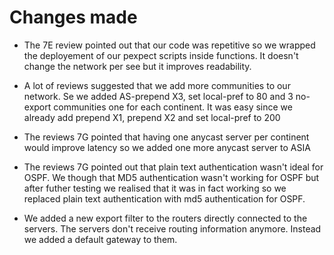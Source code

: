 # Changes made

- The 7E review pointed out that our code was repetitive so we wrapped the deployement of our pexpect scripts inside functions. It doesn't change the network per see but it improves readability.

- A lot of reviews suggested that we add more communities to our network. Se we added AS-prepend X3, set local-pref to 80 and 3 no-export communities one for each continent. It was easy since we already add prepend X1, prepend X2 and set local-pref to 200

- The reviews 7G pointed that having one anycast server per continent would improve latency so we added one more anycast server to ASIA

- The reviews 7G pointed out that plain text authentication wasn't ideal for OSPF. We though that MD5 authentication wasn't working for OSPF but after futher testing we realised that it was in fact working so we replaced plain text authentication with md5 authentication for OSPF.

- We added a new export filter to the routers directly connected to the servers. The servers don't receive routing information anymore. Instead we added a default gateway to them.

